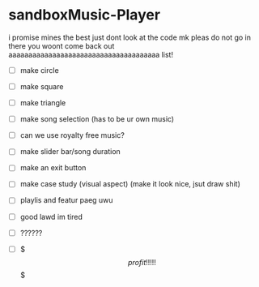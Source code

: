# sandboxMusic-Player
i promise mines the best just dont look at the code mk pleas do not go in there you woont come back out
aaaaaaaaaaaaaaaaaaaaaaaaaaaaaaaaaaaaaa list!
- [ ] make circle
- [ ] make square
- [ ] make triangle
- [ ] make song selection (has to be ur own music)
- [ ] can we use royalty free music?
- [ ] make slider bar/song duration
- [ ] make an exit button
- [ ] make case study (visual aspect) (make it look nice, jsut draw shit)
- [ ] playlis and featur paeg uwu
- [ ] good lawd im tired
- [ ] ??????
- [ ] $$$ profit !!!!! $$$





